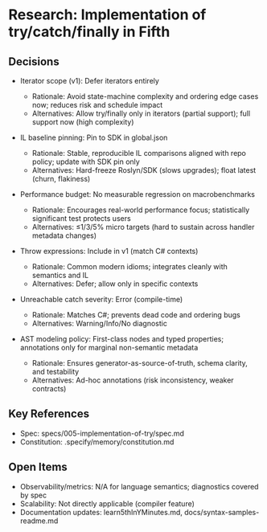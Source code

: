 # Research: Implementation of try/catch/finally in Fifth

## Decisions

- Iterator scope (v1): Defer iterators entirely
  - Rationale: Avoid state-machine complexity and ordering edge cases now; reduces risk and schedule impact
  - Alternatives: Allow try/finally only in iterators (partial support); full support now (high complexity)

- IL baseline pinning: Pin to SDK in global.json
  - Rationale: Stable, reproducible IL comparisons aligned with repo policy; update with SDK pin only
  - Alternatives: Hard-freeze Roslyn/SDK (slows upgrades); float latest (churn, flakiness)

- Performance budget: No measurable regression on macrobenchmarks
  - Rationale: Encourages real-world performance focus; statistically significant test protects users
  - Alternatives: ≤1/3/5% micro targets (hard to sustain across handler metadata changes)

- Throw expressions: Include in v1 (match C# contexts)
  - Rationale: Common modern idioms; integrates cleanly with semantics and IL
  - Alternatives: Defer; allow only in specific contexts

- Unreachable catch severity: Error (compile-time)
  - Rationale: Matches C#; prevents dead code and ordering bugs
  - Alternatives: Warning/Info/No diagnostic

- AST modeling policy: First-class nodes and typed properties; annotations only for marginal non-semantic metadata
  - Rationale: Ensures generator-as-source-of-truth, schema clarity, and testability
  - Alternatives: Ad-hoc annotations (risk inconsistency, weaker contracts)

## Key References
- Spec: specs/005-implementation-of-try/spec.md
- Constitution: .specify/memory/constitution.md

## Open Items
- Observability/metrics: N/A for language semantics; diagnostics covered by spec
- Scalability: Not directly applicable (compiler feature)
- Documentation updates: learn5thInYMinutes.md, docs/syntax-samples-readme.md
